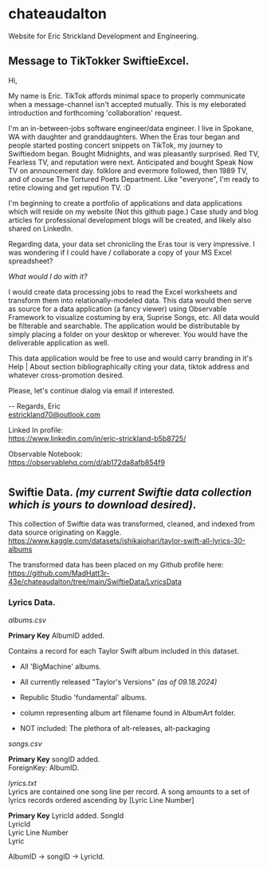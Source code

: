 # chateaudalton
Website for Eric Strickland Development and Engineering.  


## Message to TikTokker SwiftieExcel.  


Hi,

My name is Eric.  TikTok affords minimal space to properly communicate when a message-channel isn't accepted mutually.  This is my eleborated introduction and forthcoming 'collaboration' request.  

I'm an in-between-jobs software engineer/data engineer.   I live in Spokane, WA with daughter and granddaughters.  When the Eras tour began and people started posting concert snippets on TikTok, my journey to Swiftiedom began.  Bought Midnights, and was pleasantly surprised.  Red TV, Fearless TV, and reputation were next.  Anticipated and bought Speak Now TV on announcement day.  folklore and evermore followed, then 1989 TV, and of course The Tortured Poets Department.  Like "everyone", I'm ready to retire clowing and get repution TV.  :D  

I'm beginning to create a portfolio of applications and data applications which will reside on my website (Not this github page.)  Case study and blog articles for professional development blogs will be created, and likely also shared on LinkedIn.  

Regarding data, your data set chronicling the Eras tour is very impressive.  I was wondering if I could have / collaborate a copy of your MS Excel spreadsheet?  

*What would I do with it?*  

I would create data processing jobs to read the Excel worksheets and transform them into relationally-modeled data.  This data would then serve as source for a data application (a fancy viewer) using Observable Framework to visualize costuming by era, Suprise Songs, etc.  All data would be filterable and searchable.  The application would be distributable by simply placing a folder on your desktop or wherever.  You would have the deliverable application as well. 



This data application would be free to use and would carry branding in it's Help | About section bibliographically citing your data, tiktok address and whatever cross-promotion desired.  

Please, let's continue dialog via email if interested.   

-- Regards,
Eric  
estrickland70@outlook.com  

Linked In profile:  
https://www.linkedin.com/in/eric-strickland-b5b8725/  

Observable Notebook:  
https://observablehq.com/d/ab172da8afb854f9


#  










## Swiftie Data.  *(my current Swiftie data collection which is yours to download desired)*.  

This collection of Swiftie data was transformed, cleaned, and indexed from data source originating on Kaggle.  
        https://www.kaggle.com/datasets/ishikajohari/taylor-swift-all-lyrics-30-albums  




The transformed data has been placed on my Github profile here:  
        https://github.com/MadHatt3r-43e/chateaudalton/tree/main/SwiftieData/LyricsData  



### Lyrics Data.  

*albums.csv*  

**Primary Key** AlbumID added.  

Contains a record for each Taylor Swift album included in this dataset.  
- All 'BigMachine' albums.  
- All currently released "Taylor's Versions" *(as of 09.18.2024)*  
- Republic Studio 'fundamental' albums.  
- column representing album art filename found in AlbumArt folder.  

- NOT included:  The plethora of alt-releases, alt-packaging


*songs.csv*  

**Primary Key** songID added.  
ForeignKey: AlbumID.  


*lyrics.txt*  
Lyrics are contained one song line per record.  A song amounts to a set of lyrics records ordered ascending by [Lyric Line Number]  

**Primary Key** LyricId added.
SongId	
LyricId  
Lyric Line Number  
Lyric  


AlbumID -> songID -> LyricId.   


